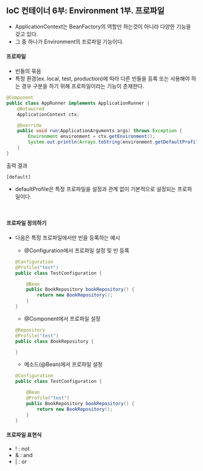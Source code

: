 ## IoC 컨테이너 6부: Environment 1부. 프로파일 

* ApplicationContext는 BeanFactory의 역할만 하는것이 아니라 다양한 기능을 갖고 있다.
* 그 중 하나가 Environment의 프로파일 기능이다.

#### 프로파일

* 빈들의 묶음
* 특정 환경(ex. local, test, production)에 따라 다른 빈들을 등록 또는 사용해야 하는 경우 구분을 하기 위해 프로파일이라는 기능이 존재한다.

```java
@Component
public class AppRunner implements ApplicationRunner {
    @Autowired
    ApplicationContext ctx;

    @Override
    public void run(ApplicationArguments args) throws Exception {
        Environment environment = ctx.getEnvironment();
        System.out.println(Arrays.toString(environment.getDefaultProfiles()));
    }
}
```

출력 결과

```text
[default]
```

* defaultProfile은 특정 프로파일을 설정과 관계 없이 기본적으로 설정되는 프로파일이다.

<br>

#### 프로파일 정의하기

* 다음은 특정 프로파일에서만 빈을 등록하는 예시

    * @Configuration에서 프로파일 설정 및 빈 등록

    ```java
    @Configuration
    @Profile("test")
    public class TestConfiguration {
    
        @Bean
        public BookRepository bookRepository() {
            return new BookRepository();
        }
    }
    ```

    * @Component에서 프로파일 설정

    ```java
    @Repository
    @Profile("test")
    public class BookRepository {
    
    }
    ```

    * 메소드(@Bean)에서 프로파일 설정

    ```java
    @Configuration
    public class TestConfiguration {
    
        @Bean
        @Profile("test")
        public BookRepository bookRepository() {
            return new BookRepository();
        }
    }
    ```

#### 프로파일 표현식

* ! : not
* & : and
* | : or
